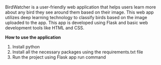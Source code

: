 BirdWatcher is a user-friendly web application that helps users learn more about any bird they see around them based on their image. 
This web app utilizes deep learning technology to classify birds based on the image uploaded to the app.
This app is developed using Flask and basic web development tools like HTML and CSS.

**How to use the application**
1) Install python
2) Install all the necessary packages using the requirements.txt file
3) Run the project using Flask app run command
